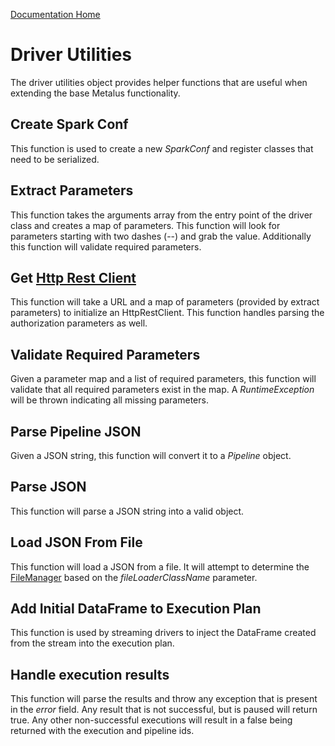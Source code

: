 [Documentation Home](readme.md)

# Driver Utilities
The driver utilities object provides helper functions that are useful when extending the base Metalus functionality.

## Create Spark Conf
This function is used to create a new _SparkConf_ and register classes that need to be serialized.

## Extract Parameters
This function takes the arguments array from the entry point of the driver class and creates a map of parameters. This 
function will look for parameters starting with two dashes (--) and grab the value. Additionally this function will 
validate required parameters.

## Get [Http Rest Client](httprestclient.md)
This function will take a URL and a map of parameters (provided by extract parameters) to initialize an HttpRestClient. 
This function handles parsing the authorization parameters as well.

## Validate Required Parameters
Given a parameter map and a list of required parameters, this function will validate that all required parameters exist 
in the map. A _RuntimeException_ will be thrown indicating all missing parameters.

## Parse Pipeline JSON
Given a JSON string, this function will convert it to a _Pipeline_ object.

## Parse JSON
This function will parse a JSON string into a valid object.

## Load JSON From File
This function will load a JSON from a file. It will attempt to determine the [FileManager](filemanager.md) based on the 
_fileLoaderClassName_ parameter.

## Add Initial DataFrame to Execution Plan
This function is used by streaming drivers to inject the DataFrame created from the stream into the execution plan.

## Handle execution results
This function will parse the results and throw any exception that is present in the _error_ field. Any result that is not
successful, but is paused will return true. Any other non-successful executions will result in a false being returned
with the execution and pipeline ids. 
